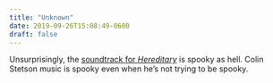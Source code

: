 ```yaml
---
title: "Unknown"
date: 2019-09-26T15:08:49-0600
draft: false
---
```


Unsurprisingly, the [soundtrack for _Hereditary_](https://www.discogs.com/Colin-Stetson-Hereditary-Original-Motion-Picture-Soundtrack/master/1381408) is spooky as hell. Colin Stetson music is spooky even when he’s not trying to be spooky.
